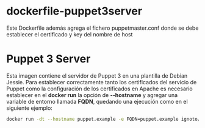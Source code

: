 # dockerfile-puppet3server

Este Dockerfile además agrega el fichero puppetmaster.conf donde se debe establecer el certificado y key del nombre de host

# Puppet 3 Server

Esta imagen contiene el servidor de Puppet 3 en una plantilla de Debian Jessie. Para establecer correctamente tanto los certificados del servicio de Puppet como la configuración de los certificados en Apache es necesario establecer en el **docker run** la opción de **--hostname** y agregar una variable de entorno llamada **FQDN**, quedando una ejecución como en el siguiente ejemplo:

```bash
docker run -dt --hostname puppet.example -e FQDN=puppet.example ignoto/puppet3server
```

